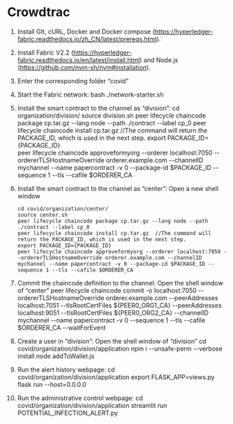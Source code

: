 # Crowdtrac
 
1.	Install GIt, cURL, Docker and Docker compose (https://hyperledger-fabric.readthedocs.io/zh_CN/latest/prereqs.html).
2.	Install Fabric V2.2 (https://hyperledger-fabric.readthedocs.io/en/latest/install.html) and Node.js (https://github.com/nvm-sh/nvm#installation).
3.	Enter the corresponding folder “covid”
4.	Start the Fabric network:
	bash ./network-starter.sh
5.	Install the smart contract to the channel as “division”:
	cd organization/division/
	source division.sh
	peer lifecycle chaincode package cp.tar.gz --lang node --path ./contract --label cp_0
	peer lifecycle chaincode install cp.tar.gz  //The command will return the PACKAGE_ID, which is used in the next step.
	export PACKAGE_ID={PACKAGE_ID}	
	peer lifecycle chaincode approveformyorg --orderer localhost:7050 --ordererTLSHostnameOverride orderer.example.com --channelID mychannel --name papercontract -v 0 --package-id $PACKAGE_ID --sequence 1 --tls --cafile $ORDERER_CA
	
6.	Install the smart contract to the channel as “center”:
	Open a new shell window
	```setup
	cd covid/organization/center/
	source center.sh 
	peer lifecycle chaincode package cp.tar.gz --lang node --path ./contract --label cp_0
	peer lifecycle chaincode install cp.tar.gz  //The command will return the PACKAGE_ID, which is used in the next step.
	export PACKAGE_ID={PACKAGE_ID}	
	peer lifecycle chaincode approveformyorg --orderer localhost:7050 --ordererTLSHostnameOverride orderer.example.com --channelID mychannel --name papercontract -v 0 --package-id $PACKAGE_ID --sequence 1 --tls --cafile $ORDERER_CA
	```
7.	Commit the chaincode definition to the channel:
	Open the shell window of “center”
	peer lifecycle chaincode commit -o localhost:7050 --ordererTLSHostnameOverride orderer.example.com --peerAddresses localhost:7051 --tlsRootCertFiles ${PEER0_ORG1_CA} --peerAddresses localhost:9051 --tlsRootCertFiles ${PEER0_ORG2_CA} --channelID mychannel --name papercontract -v 0 --sequence 1 --tls --cafile $ORDERER_CA --waitForEvent
8.	Create a user in “division”:
	Open the shell window of “division”
	cd covid/organization/division/application
	npm i --unsafe-perm --verbose install
	node addToWallet.js
9.	Run the alert history webpage:
	cd covid/organization/division/application
	export FLASK_APP=views.py
	flask run --host=0.0.0.0
10.	Run the administrative control webpage:
	cd covid/organization/division/application
	streamlit run POTENTIAL_INFECTION_ALERT.py
